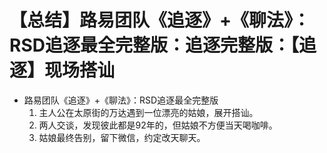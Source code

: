 # 【总结】路易团队《追逐》+《聊法》：RSD追逐最全完整版：追逐完整版：【追逐】现场搭讪

-   路易团队《追逐》+《聊法》：RSD追逐最全完整版
    1.  主人公在太原街的万达遇到一位漂亮的姑娘，展开搭讪。
    2.  两人交谈，发现彼此都是92年的，但姑娘不方便当天喝咖啡。
    3.  姑娘最终告别，留下微信，约定改天聊天。